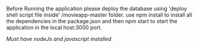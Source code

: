 Before Running the application please deploy the database using 'deploy shell script file inside' /movieapp-master folder.
use npm install to install all the dependencies in the package.json and then npm start to start the application in the local host:3000 port.


*Must have nodeJs and javascript installed*



